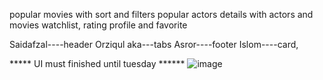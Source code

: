 <!-----must to do-------->

popular movies with sort and filters
popular actors 
details with actors and movies 
watchlist,  rating
profile and favorite

<!----------who  to do ----------->

Saidafzal----header 
Orziqul aka---tabs
Asror----footer
Islom----card, <!-- sort declanding and ascanding -->


***** UI  must finished until tuesday ****** 
![image](https://user-images.githubusercontent.com/98649507/167175346-dcca73b3-5af7-4ab9-85b6-3f0e985bcb45.png)

